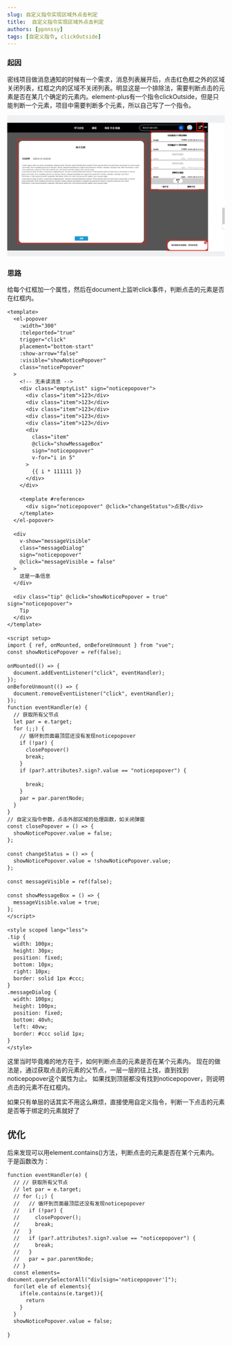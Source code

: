 ```yaml
---
slug: 自定义指令实现区域外点击判定
title:  自定义指令实现区域外点击判定
authors: [ppnnssy]
tags: [自定义指令, clickOutside]
---
```


### 起因
密线项目做消息通知的时候有一个需求，消息列表展开后，点击红色框之外的区域关闭列表，红框之内的区域不关闭列表。明显这是一个排除法，需要判断点击的元素是否在某几个确定的元素内。element-plus有一个指令clickOutside，但是只能判断一个元素，项目中需要判断多个元素，所以自己写了一个指令。
<!-- truncate -->
![alt text](image.png)

### 思路
给每个红框加一个属性，然后在document上监听click事件，判断点击的元素是否在红框内。

```
<template>
  <el-popover
    :width="300"
    :teleported="true"
    trigger="click"
    placement="bottom-start"
    :show-arrow="false"
    :visible="showNoticePopover"
    class="noticePopover"
  >
    <!-- 无未读消息 -->
    <div class="emptyList" sign="noticepopover">
      <div class="item">123</div>
      <div class="item">123</div>
      <div class="item">123</div>
      <div class="item">123</div>
      <div class="item">123</div>
      <div
        class="item"
        @click="showMessageBox"
        sign="noticepopover"
        v-for="i in 5"
      >
        {{ i * 111111 }}
      </div>
    </div>

    <template #reference>
      <div sign="noticepopover" @click="changeStatus">点我</div>
    </template>
  </el-popover>

  <div
    v-show="messageVisible"
    class="messageDialog"
    sign="noticepopover"
    @click="messageVisible = false"
  >
    这是一条信息
  </div>

  <div class="tip" @click="showNoticePopover = true" sign="noticepopover">
    Tip
  </div>
</template>

<script setup>
import { ref, onMounted, onBeforeUnmount } from "vue";
const showNoticePopover = ref(false);

onMounted(() => {
  document.addEventListener("click", eventHandler);
});
onBeforeUnmount(() => {
  document.removeEventListener("click", eventHandler);
});
function eventHandler(e) {
  // 获取所有父节点
  let par = e.target;
  for (;;) {
    // 循环到页面最顶层还没有发现noticepopover
    if (!par) {
      closePopover()
      break;
    }
    if (par?.attributes?.sign?.value == "noticepopover") {

      break;
    }
    par = par.parentNode;
  }
}
// 自定义指令参数，点击外部区域的处理函数，如关闭弹窗
const closePopover = () => {
  showNoticePopover.value = false;
};

const changeStatus = () => {
  showNoticePopover.value = !showNoticePopover.value;
};

const messageVisible = ref(false);

const showMessageBox = () => {
  messageVisible.value = true;
};
</script>

<style scoped lang="less">
.tip {
  width: 100px;
  height: 30px;
  position: fixed;
  bottom: 10px;
  right: 10px;
  border: solid 1px #ccc;
}
.messageDialog {
  width: 100px;
  height: 100px;
  position: fixed;
  bottom: 40vh;
  left: 40vw;
  border: #ccc solid 1px;
}
</style>
```

这里当时毕竟难的地方在于，如何判断点击的元素是否在某个元素内。
现在的做法是，通过获取点击的元素的父节点，一层一层的往上找，直到找到noticepopover这个属性为止。
如果找到顶层都没有找到noticepopover，则说明点击的元素不在红框内。

如果只有单层的话其实不用这么麻烦，直接使用自定义指令，判断一下点击的元素是否等于绑定的元素就好了

## 优化
后来发现可以用element.contains()方法，判断点击的元素是否在某个元素内。
于是函数改为：
```
function eventHandler(e) {
  // // 获取所有父节点
  // let par = e.target;
  // for (;;) {
  //   // 循环到页面最顶层还没有发现noticepopover
  //   if (!par) {
  //     closePopover();
  //     break;
  //   }
  //   if (par?.attributes?.sign?.value == "noticepopover") {
  //     break;
  //   }
  //   par = par.parentNode;
  // }
  const elements= document.querySelectorAll("div[sign='noticepopover']");
  for(let ele of elements){
    if(ele.contains(e.target)){
      return
    }
  }
  showNoticePopover.value = false;

}
```